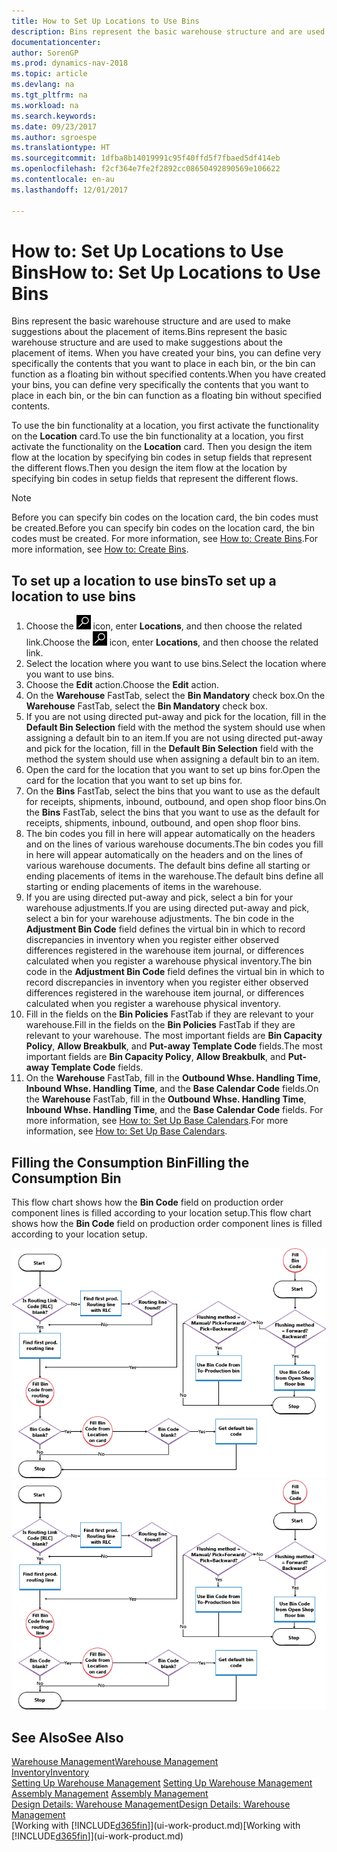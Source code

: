 ```yaml
---
title: How to Set Up Locations to Use Bins
description: Bins represent the basic warehouse structure and are used to make suggestions about the placement of items. When you have created your bins, you can define very specifically the contents that you want to place in each bin, or the bin can function as a floating bin without specified contents.
documentationcenter: 
author: SorenGP
ms.prod: dynamics-nav-2018
ms.topic: article
ms.devlang: na
ms.tgt_pltfrm: na
ms.workload: na
ms.search.keywords: 
ms.date: 09/23/2017
ms.author: sgroespe
ms.translationtype: HT
ms.sourcegitcommit: 1dfba8b14019991c95f40ffd5f7fbaed5df414eb
ms.openlocfilehash: f2cf364e7fe2f2892cc08650492890569e106622
ms.contentlocale: en-au
ms.lasthandoff: 12/01/2017

---
```

# <a name="how-to-set-up-locations-to-use-bins"></a><span data-ttu-id="350a5-104">How to: Set Up Locations to Use Bins</span><span class="sxs-lookup"><span data-stu-id="350a5-104">How to: Set Up Locations to Use Bins</span></span>
<span data-ttu-id="350a5-105">Bins represent the basic warehouse structure and are used to make suggestions about the placement of items.</span><span class="sxs-lookup"><span data-stu-id="350a5-105">Bins represent the basic warehouse structure and are used to make suggestions about the placement of items.</span></span> <span data-ttu-id="350a5-106">When you have created your bins, you can define very specifically the contents that you want to place in each bin, or the bin can function as a floating bin without specified contents.</span><span class="sxs-lookup"><span data-stu-id="350a5-106">When you have created your bins, you can define very specifically the contents that you want to place in each bin, or the bin can function as a floating bin without specified contents.</span></span>  

<span data-ttu-id="350a5-107">To use the bin functionality at a location, you first activate the functionality on the **Location** card.</span><span class="sxs-lookup"><span data-stu-id="350a5-107">To use the bin functionality at a location, you first activate the functionality on the **Location** card.</span></span> <span data-ttu-id="350a5-108">Then you design the item flow at the location by specifying bin codes in setup fields that represent the different flows.</span><span class="sxs-lookup"><span data-stu-id="350a5-108">Then you design the item flow at the location by specifying bin codes in setup fields that represent the different flows.</span></span>  

> [!NOTE]  
>  <span data-ttu-id="350a5-109">Before you can specify bin codes on the location card, the bin codes must be created.</span><span class="sxs-lookup"><span data-stu-id="350a5-109">Before you can specify bin codes on the location card, the bin codes must be created.</span></span> <span data-ttu-id="350a5-110">For more information, see [How to: Create Bins](warehouse-how-to-create-individual-bins.md).</span><span class="sxs-lookup"><span data-stu-id="350a5-110">For more information, see [How to: Create Bins](warehouse-how-to-create-individual-bins.md).</span></span>  

## <a name="to-set-up-a-location-to-use-bins"></a><span data-ttu-id="350a5-111">To set up a location to use bins</span><span class="sxs-lookup"><span data-stu-id="350a5-111">To set up a location to use bins</span></span>  
1.  <span data-ttu-id="350a5-112">Choose the ![Search for Page or Report](media/ui-search/search_small.png "Search for Page or Report icon") icon, enter **Locations**, and then choose the related link.</span><span class="sxs-lookup"><span data-stu-id="350a5-112">Choose the ![Search for Page or Report](media/ui-search/search_small.png "Search for Page or Report icon") icon, enter **Locations**, and then choose the related link.</span></span>  
2.  <span data-ttu-id="350a5-113">Select the location where you want to use bins.</span><span class="sxs-lookup"><span data-stu-id="350a5-113">Select the location where you want to use bins.</span></span>  
3.  <span data-ttu-id="350a5-114">Choose the **Edit** action.</span><span class="sxs-lookup"><span data-stu-id="350a5-114">Choose the **Edit** action.</span></span>  
4.  <span data-ttu-id="350a5-115">On the **Warehouse** FastTab, select the **Bin Mandatory** check box.</span><span class="sxs-lookup"><span data-stu-id="350a5-115">On the **Warehouse** FastTab, select the **Bin Mandatory** check box.</span></span>  
5.  <span data-ttu-id="350a5-116">If you are not using directed put-away and pick for the location, fill in the **Default Bin Selection** field with the method the system should use when assigning a default bin to an item.</span><span class="sxs-lookup"><span data-stu-id="350a5-116">If you are not using directed put-away and pick for the location, fill in the **Default Bin Selection** field with the method the system should use when assigning a default bin to an item.</span></span>  
6.  <span data-ttu-id="350a5-117">Open the card for the location that you want to set up bins for.</span><span class="sxs-lookup"><span data-stu-id="350a5-117">Open the card for the location that you want to set up bins for.</span></span>
7.  <span data-ttu-id="350a5-118">On the **Bins** FastTab, select the bins that you want to use as the default for receipts, shipments, inbound, outbound, and open shop floor bins.</span><span class="sxs-lookup"><span data-stu-id="350a5-118">On the **Bins** FastTab, select the bins that you want to use as the default for receipts, shipments, inbound, outbound, and open shop floor bins.</span></span>  
8.  <span data-ttu-id="350a5-119">The bin codes you fill in here will appear automatically on the headers and on the lines of various warehouse documents.</span><span class="sxs-lookup"><span data-stu-id="350a5-119">The bin codes you fill in here will appear automatically on the headers and on the lines of various warehouse documents.</span></span> <span data-ttu-id="350a5-120">The default bins define all starting or ending placements of items in the warehouse.</span><span class="sxs-lookup"><span data-stu-id="350a5-120">The default bins define all starting or ending placements of items in the warehouse.</span></span>  
9.  <span data-ttu-id="350a5-121">If you are using directed put-away and pick, select a bin for your warehouse adjustments.</span><span class="sxs-lookup"><span data-stu-id="350a5-121">If you are using directed put-away and pick, select a bin for your warehouse adjustments.</span></span> <span data-ttu-id="350a5-122">The bin code in the **Adjustment Bin Code** field defines the virtual bin in which to record discrepancies in inventory when you register either observed differences registered in the warehouse item journal, or differences calculated when you register a warehouse physical inventory.</span><span class="sxs-lookup"><span data-stu-id="350a5-122">The bin code in the **Adjustment Bin Code** field defines the virtual bin in which to record discrepancies in inventory when you register either observed differences registered in the warehouse item journal, or differences calculated when you register a warehouse physical inventory.</span></span>  
10. <span data-ttu-id="350a5-123">Fill in the fields on the **Bin Policies** FastTab if they are relevant to your warehouse.</span><span class="sxs-lookup"><span data-stu-id="350a5-123">Fill in the fields on the **Bin Policies** FastTab if they are relevant to your warehouse.</span></span> <span data-ttu-id="350a5-124">The most important fields are **Bin Capacity Policy**, **Allow Breakbulk**, and **Put-away Template Code** fields.</span><span class="sxs-lookup"><span data-stu-id="350a5-124">The most important fields are **Bin Capacity Policy**, **Allow Breakbulk**, and **Put-away Template Code** fields.</span></span>  
11. <span data-ttu-id="350a5-125">On the **Warehouse** FastTab, fill in the **Outbound Whse. Handling Time**, **Inbound Whse. Handling Time**, and the **Base Calendar Code** fields.</span><span class="sxs-lookup"><span data-stu-id="350a5-125">On the **Warehouse** FastTab, fill in the **Outbound Whse. Handling Time**, **Inbound Whse. Handling Time**, and the **Base Calendar Code** fields.</span></span> <span data-ttu-id="350a5-126">For more information, see [How to: Set Up Base Calendars](across-how-to-assign-base-calendars.md).</span><span class="sxs-lookup"><span data-stu-id="350a5-126">For more information, see [How to: Set Up Base Calendars](across-how-to-assign-base-calendars.md).</span></span>

## <a name="filling-the-consumption-bin"></a><span data-ttu-id="350a5-127">Filling the Consumption Bin</span><span class="sxs-lookup"><span data-stu-id="350a5-127">Filling the Consumption Bin</span></span>
<span data-ttu-id="350a5-128">This flow chart shows how the **Bin Code** field on production order component lines is filled according to your location setup.</span><span class="sxs-lookup"><span data-stu-id="350a5-128">This flow chart shows how the **Bin Code** field on production order component lines is filled according to your location setup.</span></span>

<span data-ttu-id="350a5-129">![Bin flow chart](media/binflow.png "BinFlow")</span><span class="sxs-lookup"><span data-stu-id="350a5-129">![Bin flow chart](media/binflow.png "BinFlow")</span></span>  

## <a name="see-also"></a><span data-ttu-id="350a5-130">See Also</span><span class="sxs-lookup"><span data-stu-id="350a5-130">See Also</span></span>
[<span data-ttu-id="350a5-131">Warehouse Management</span><span class="sxs-lookup"><span data-stu-id="350a5-131">Warehouse Management</span></span>](warehouse-manage-warehouse.md)  
[<span data-ttu-id="350a5-132">Inventory</span><span class="sxs-lookup"><span data-stu-id="350a5-132">Inventory</span></span>](inventory-manage-inventory.md)  
<span data-ttu-id="350a5-133">[Setting Up Warehouse Management](warehouse-setup-warehouse.md)   </span><span class="sxs-lookup"><span data-stu-id="350a5-133">[Setting Up Warehouse Management](warehouse-setup-warehouse.md)   </span></span>  
<span data-ttu-id="350a5-134">[Assembly Management](assembly-assemble-items.md)  </span><span class="sxs-lookup"><span data-stu-id="350a5-134">[Assembly Management](assembly-assemble-items.md)  </span></span>  
[<span data-ttu-id="350a5-135">Design Details: Warehouse Management</span><span class="sxs-lookup"><span data-stu-id="350a5-135">Design Details: Warehouse Management</span></span>](design-details-warehouse-management.md)  
<span data-ttu-id="350a5-136">[Working with [!INCLUDE[d365fin](includes/d365fin_md.md)]](ui-work-product.md)</span><span class="sxs-lookup"><span data-stu-id="350a5-136">[Working with [!INCLUDE[d365fin](includes/d365fin_md.md)]](ui-work-product.md)</span></span>

